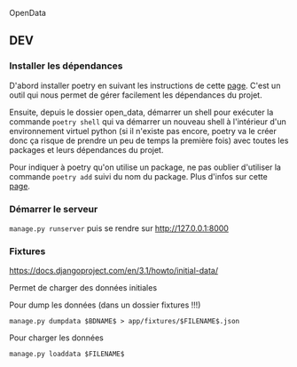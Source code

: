 OpenData

## DEV

### Installer les dépendances

D'abord installer poetry en suivant les instructions de cette [page](https://python-poetry.org/docs/#installation). C'est un outil qui nous permet de gérer facilement les dépendances du projet. 

Ensuite, depuis le dossier open_data, démarrer un shell pour exécuter la commande `poetry shell` qui va démarrer un nouveau shell à l'intérieur d'un environnement virtuel python (si il n'existe pas encore, poetry va le créer donc ça risque de prendre un peu de temps la première fois) avec toutes les packages et leurs dépendances du projet.

Pour indiquer à poetry qu'on utilise un package, ne pas oublier d'utiliser la commande `poetry add` suivi du nom du package. Plus d'infos sur cette [page](https://python-poetry.org/docs/cli/#add).

### Démarrer le serveur

`manage.py runserver` puis se rendre sur http://127.0.0.1:8000



### Fixtures

https://docs.djangoproject.com/en/3.1/howto/initial-data/

Permet de charger des données initiales

Pour dump les données (dans un dossier fixtures !!!)

`manage.py dumpdata $BDNAME$ > app/fixtures/$FILENAME$.json`

Pour charger les données

`manage.py loaddata $FILENAME$`

